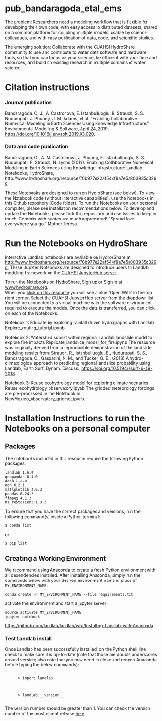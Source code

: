 # pub_bandaragoda_etal_ems
The problem: Researchers need a modeling workflow that is flexible for developing their own code, with easy access to distributed datasets, shared on a common platform for coupling multiple models, usable by science colleagues, and with easy publication of data, code, and scientific studies.

The emerging solution: Collaborate with the CUAHSI HydroShare community to use and contribute to water data software and hardware tools, so that you can focus on your science, be efficient with your time and resources, and build on existing research in multiple domains of water science.

# Citation instructions
### Journal publication
Bandaragoda, C. J., A. Castronova, E. Istanbulluoglu, R. Strauch, S. S. Nudurupati, J. Phuong, J. M. Adams, et al. “Enabling Collaborative Numerical Modeling in Earth Sciences Using Knowledge Infrastructure.” Environmental Modelling & Software, April 24, 2019. https://doi.org/10.1016/j.envsoft.2019.03.020.

### Data and code publication
Bandaragoda, C., A. M. Castronova, J. Phuong, E. Istanbulluoglu, S. S. Nudurupati, R. Strauch, N. Lyons (2019). Enabling Collaborative Numerical Modeling in Earth Sciences using Knowledge Infrastructure: Landlab Notebooks, HydroShare, http://www.hydroshare.org/resource/70b977e22af544f8a7e5a803935c329c

These Notebooks are designed to run on HydroShare (see below). To view the Notebook code (without interactive capabilities), use the Notebooks in this Github repository (Code folder).  To run the Notebooks on your personal computer, please see installation recommendations below.   To develop and update the Notebooks, please fork this repository and use Issues to keep in touch. Commits with quotes are much appreciated! "Spread love everywhere you go." Mother Teresa

# Run the Notebooks on HydroShare
Interactive Landlab notebooks are available on HydrosShare at http://www.hydroshare.org/resource/70b977e22af544f8a7e5a803935c329c. These Jupyter Notebooks are designed to introduce users to Landlab modeling framework on the [CUAHSI](www.cuahsi.org) [JupyterHub server](https://jupyter.cuahsi.org).  

To run the Notebooks on HydroShare, Sign up or Sign in at www.hydroshare.org.   
When you [click on this resource](http://www.hydroshare.org/resource/70b977e22af544f8a7e5a803935c329c) you will see a blue 'Open With' in the top right corner.  Select the CUAHSI JupyterHub server from the dropdown list. You will be connected to a virtual machine with the software environment required to execute the models.  Once the data is transferred, you can click on each of the Notebooks. 

Notebook 1: Educate by exploring rainfall driven hydrographs with Landlab
Explore_routing_tutorial.ipynb

Notebook 2: Watershed subset within regional Landlab landslide model to explore fire impacts
Replicate_landslide_model_for_fire.ipynb
The resource was originally derived from a reproducible demonstration of the landslide modeling results from: Strauch, R., Istanbulluoglu, E., Nudurupati, S. S., Bandaragoda, C., Gasparini, N. M., and Tucker, G. E.: (2018) A hydro-climatological approach to predicting regional landslide probability using Landlab, Earth Surf. Dynam. Discuss., https://doi.org/10.5194/esurf-6-49-2018.

Notebook 3: Reuse ecohydrology model for exploring climate scenarios
Reuse_ecohydrology_observatory.ipynb
The gridded meteorology forcings are pre-processed in the Notebook in NewMexico_observatory_gridmet.ipynb.

# Installation Instructions to run the Notebooks on a personal computer


## Packages

The notebooks included in this resource require the following Python packages:

```
landlab 1.6.0
geopandas 0.5.0
dask 1.2.0
ogh 0.2.1
matlplotlib 3.0.3
pandas 0.24.2
ffmpeg 4.1.3
hs_restclient 1.3.3
```

To ensure that you have the correct packages and versions, run the following command(s) inside a Python terminal:

```
$ conda list
```

or 

```
$ pip list
```

## Creating a Working Environment

We recommend using Anaconda to create a fresh Python environment with all dependencies installed. After installing Anaconda, simply run the commands below with your desired environment name in place of `MY_ENVIRONMENT_NAME`:

```
conda create -n MY_ENVIRONMENT_NAME --file requirements.txt
```

activate the environment and start a jupyter server

```
source activate MY_ENVIRONMENT_NAME
jupyter notebook
```

https://github.com/landlab/landlab/wiki/Installing-Landlab-with-Anaconda

  <h3>Test Landlab install</h3>
<p> Once Landlab has been successfully installed, on the
    Python shell line, check to make sure it is up-to-date (note that those are
    double underscores around version; also note that you may need to close and
    reopen Anaconda before typing the below commands):
  </p>

  <p>
    <code>
      > import landlab
    </code>
  </p>
  <p>
    <code>
      > landlab.__version__
    </code>
  </p>

   <p>
     The version number should be greater than 1. You can check the version number of the most recent release <a href= "https://github.com/landlab/landlab/releases">here</a>.
   </p>

